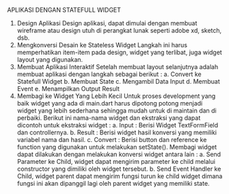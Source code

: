 APLIKASI DENGAN STATEFULL WIDGET
1. Design Aplikasi
   Design aplikasi, dapat dimulai dengan membuat wireframe atau design utuh di perangkat lunak seperti adobe xd, sketch, dsb.
2. Mengkonversi Desain ke Stateless Widget
   Langkah ini harus memperhatikan item-item pada design, widget yang terlibat, juga widget layout yang digunakan.
3. Membuat Aplikasi Interaktif
   Setelah membuat layout selanjutnya adalah membuat aplikasi dengan langkah sebagai berikut :
   a. Convert ke Statefull Widget
   b. Membuat State
   c. Mengambil Data Input
   d. Membuat Event
   e. Menampilkan Output Result
4. Membagi ke Widget Yang Lebih Kecil
   Untuk proses development yang baik widget yang ada di main.dart harus dipotong potong menjadi widget yang lebih sederhana sehingga mudah untuk di maintain dan di perbaiki.
   Berikut ini nama-nama widget dan ekstraksi yang dapat dicontoh untuk ekstraksi widget :
   a. Input : Berisi Widget TextFormField dan controllernya.
   b. Result : Berisi widget hasil konversi yang memiliki variabel nama dan hasil.
   c. Convert : Berisi button dan reference ke function yang digunakan untuk melakukan setState().
   Membagi widget dapat dilakukan dengan melakukan konversi widget antara lain :
   a. Send Parameter ke Child, widget dapat mengirim parameter ke child melalui constructor yang dimiliki oleh widget tersebut.
   b. Send Event Handler ke Child, widget parent dapat mengirim fungsi turun ke child widget dimana fungsi ini akan dipanggil lagi oleh parent widget yang memiliki state. 


